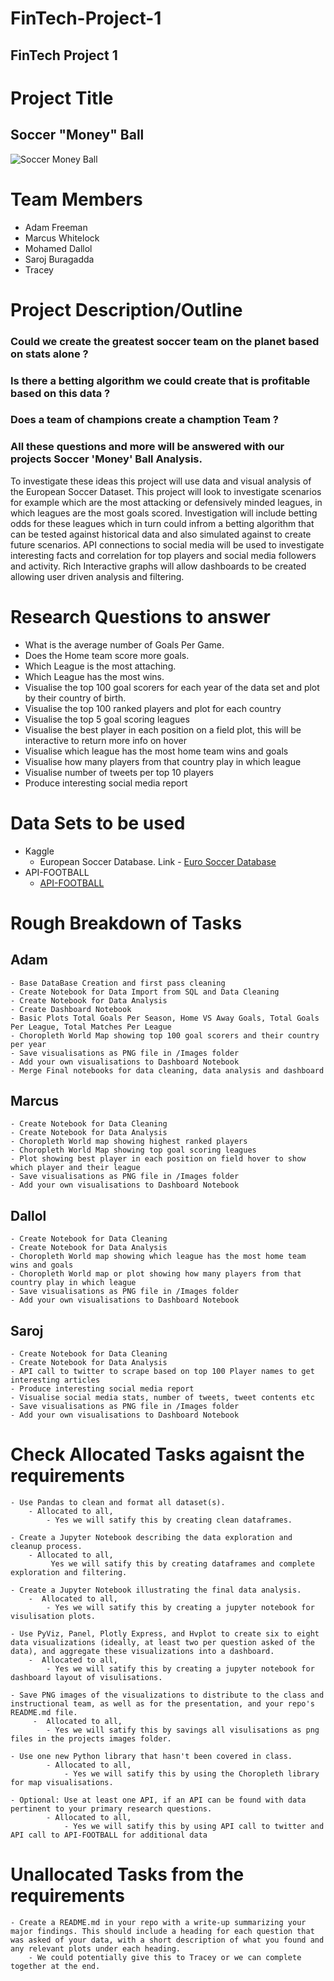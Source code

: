 # FinTech-Project-1
## FinTech Project 1

# Project Title
## Soccer "Money" Ball

![Soccer Money Ball](https://encrypted-tbn0.gstatic.com/images?q=tbn:ANd9GcSXShvGJxYQ__XM3SxoM70lWfncoKABw7K7zJmb4i5AfEjp_zV7P_8evwKdUiYskfZOAyc&usqp=CAU)


# Team Members
- Adam Freeman
- Marcus Whitelock
- Mohamed Dallol 
- Saroj Buragadda
- Tracey

# Project Description/Outline

### Could we create the greatest soccer team on the planet based on stats alone ?

### Is there a betting algorithm we could create that is profitable based on this data ? 

### Does a team of champions create a chamption Team ?

### All these questions and more will be answered with our projects **Soccer 'Money' Ball Analysis**.

To investigate these ideas this project will use data and visual analysis of the European Soccer Dataset.  This project will look to investigate scenarios for example which are the most attacking or defensively minded leagues, in which leagues are the most goals scored. Investigation will include betting odds for these leagues which in turn could infrom a betting algorithm that can be tested against historical data and also simulated against to create future scenarios. API connections to social media will be used to investigate interesting facts and correlation for top players and social media followers and activity. Rich Interactive
graphs will allow dashboards to be created allowing user driven analysis and filtering. 

# Research Questions to answer
- What is the average number of Goals Per Game.
- Does the Home team score more goals. 
- Which League is the most attaching. 
- Which League has the most wins.
- Visualise the top 100 goal scorers for each year of the data set and plot by their country of birth.
- Visualise the top 100 ranked players and plot for each country
- Visualise the top 5 goal scoring leagues
- Visualise the best player in each position on a field plot, this will be interactive to return more info on hover 
- Visualise which league has the most home team wins and goals
- Visualise how many players from that country play in which league
- Visualise number of tweets per top 10 players
- Produce interesting social media report

# Data Sets to be used
- Kaggle 
    - European Soccer Database. Link - [Euro Soccer Database](https://www.kaggle.com/hugomathien/soccer)
- API-FOOTBALL 
    - [API-FOOTBALL](https://rapidapi.com/api-sports/api/api-football)

# Rough Breakdown of Tasks
## Adam 
    - Base DataBase Creation and first pass cleaning
    - Create Notebook for Data Import from SQL and Data Cleaning
    - Create Notebook for Data Analysis
    - Create Dashboard Notebook
    - Basic Plots Total Goals Per Season, Home VS Away Goals, Total Goals Per League, Total Matches Per League
    - Choropleth World Map showing top 100 goal scorers and their country per year
    - Save visualisations as PNG file in /Images folder
    - Add your own visualisations to Dashboard Notebook
    - Merge Final notebooks for data cleaning, data analysis and dashboard
## Marcus 
    - Create Notebook for Data Cleaning
    - Create Notebook for Data Analysis
    - Choropleth World map showing highest ranked players
    - Choropleth World Map showing top goal scoring leagues 
    - Plot showing best player in each position on field hover to show which player and their league
    - Save visualisations as PNG file in /Images folder
    - Add your own visualisations to Dashboard Notebook
## Dallol 
    - Create Notebook for Data Cleaning
    - Create Notebook for Data Analysis
    - Choropleth World map showing which league has the most home team wins and goals
    - Choropleth World map or plot showing how many players from that country play in which league
    - Save visualisations as PNG file in /Images folder
    - Add your own visualisations to Dashboard Notebook
## Saroj 
    - Create Notebook for Data Cleaning
    - Create Notebook for Data Analysis
    - API call to twitter to scrape based on top 100 Player names to get interesting articles
    - Produce interesting social media report
    - Visualise social media stats, number of tweets, tweet contents etc
    - Save visualisations as PNG file in /Images folder
    - Add your own visualisations to Dashboard Notebook    

# Check Allocated Tasks agaisnt the requirements
    - Use Pandas to clean and format all dataset(s).
        - Allocated to all, 
            - Yes we will satify this by creating clean dataframes. 
    
    - Create a Jupyter Notebook describing the data exploration and cleanup process.
        - Allocated to all, 
             Yes we will satify this by creating dataframes and complete exploration and filtering.
    
    - Create a Jupyter Notebook illustrating the final data analysis.
        -  Allocated to all, 
            - Yes we will satify this by creating a jupyter notebook for visulisation plots. 
    
    - Use PyViz, Panel, Plotly Express, and Hvplot to create six to eight data visualizations (ideally, at least two per question asked of the data), and aggregate these visualizations into a dashboard.
        -  Allocated to all, 
            - Yes we will satify this by creating a jupyter notebook for dashboard layout of visulisations. 
    
    - Save PNG images of the visualizations to distribute to the class and instructional team, as well as for the presentation, and your repo's README.md file.
         -  Allocated to all, 
            - Yes we will satify this by savings all visulisations as png files in the projects images folder. 
    
    - Use one new Python library that hasn't been covered in class.
            - Allocated to all,    
                - Yes we will satify this by using the Choropleth library for map visualisations. 
    
    - Optional: Use at least one API, if an API can be found with data pertinent to your primary research questions.
            - Allocated to all, 
                - Yes we will satify this by using API call to twitter and API call to API-FOOTBALL for additional data

    
# Unallocated Tasks from the requirements
    - Create a README.md in your repo with a write-up summarizing your major findings. This should include a heading for each question that was asked of your data, with a short description of what you found and any relevant plots under each heading.
        - We could potentially give this to Tracey or we can complete together at the end.
    
    
    


